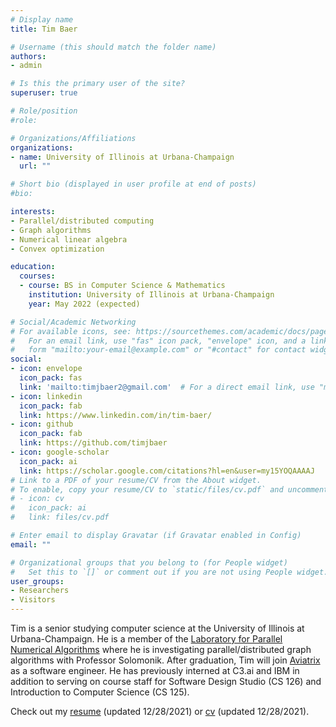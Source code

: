 ```yaml
---
# Display name
title: Tim Baer

# Username (this should match the folder name)
authors:
- admin

# Is this the primary user of the site?
superuser: true

# Role/position
#role:

# Organizations/Affiliations
organizations:
- name: University of Illinois at Urbana-Champaign
  url: ""

# Short bio (displayed in user profile at end of posts)
#bio:

interests:
- Parallel/distributed computing
- Graph algorithms
- Numerical linear algebra
- Convex optimization

education:
  courses:
  - course: BS in Computer Science & Mathematics
    institution: University of Illinois at Urbana-Champaign
    year: May 2022 (expected)

# Social/Academic Networking
# For available icons, see: https://sourcethemes.com/academic/docs/page-builder/#icons
#   For an email link, use "fas" icon pack, "envelope" icon, and a link in the
#   form "mailto:your-email@example.com" or "#contact" for contact widget.
social:
- icon: envelope
  icon_pack: fas
  link: 'mailto:timjbaer2@gmail.com'  # For a direct email link, use "mailto:test@example.org".
- icon: linkedin
  icon_pack: fab
  link: https://www.linkedin.com/in/tim-baer/
- icon: github
  icon_pack: fab
  link: https://github.com/timjbaer
- icon: google-scholar
  icon_pack: ai
  link: https://scholar.google.com/citations?hl=en&user=my15YOQAAAAJ
# Link to a PDF of your resume/CV from the About widget.
# To enable, copy your resume/CV to `static/files/cv.pdf` and uncomment the lines below.
# - icon: cv
#   icon_pack: ai
#   link: files/cv.pdf

# Enter email to display Gravatar (if Gravatar enabled in Config)
email: ""

# Organizational groups that you belong to (for People widget)
#   Set this to `[]` or comment out if you are not using People widget.
user_groups:
- Researchers
- Visitors
---
```


Tim is a senior studying computer science at the University of Illinois at Urbana-Champaign. He is a member of the [Laboratory for Parallel Numerical Algorithms](https://lpna.cs.illinois.edu) where he is investigating parallel/distributed graph algorithms with Professor Solomonik. After graduation, Tim will join [Aviatrix](https://aviatrix.com) as a software engineer. He has previously interned at C3.ai and IBM in addition to serving on course staff for Software Design Studio (CS 126) and Introduction to Computer Science (CS 125).

Check out my [resume](https://timjbaer.github.io/resume.pdf) (updated 12/28/2021) or [cv](https://timjbaer.github.io/cv.pdf) (updated 12/28/2021).
